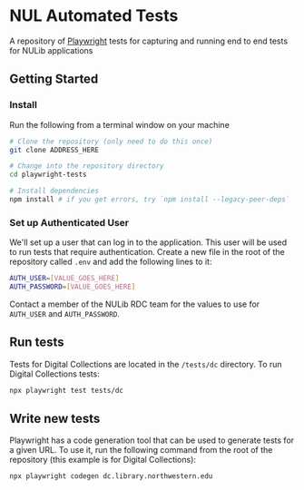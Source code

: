 # NUL Automated Tests

A repository of [Playwright](https://playwright.dev/) tests for capturing and running end to end tests for NULib applications

## Getting Started

### Install

Run the following from a terminal window on your machine

```bash
# Clone the repository (only need to do this once)
git clone ADDRESS_HERE

# Change into the repository directory
cd playwright-tests

# Install dependencies
npm install # if you get errors, try `npm install --legacy-peer-deps`
```

### Set up Authenticated User

We'll set up a user that can log in to the application. This user will be used to run tests that require authentication. Create a new file in the root of the repository called `.env` and add the following lines to it:

```bash
AUTH_USER=[VALUE_GOES_HERE]
AUTH_PASSWORD=[VALUE_GOES_HERE]
```

Contact a member of the NULib RDC team for the values to use for `AUTH_USER` and `AUTH_PASSWORD`.

## Run tests

Tests for Digital Collections are located in the `/tests/dc` directory. To run Digital Collections tests:

```bash
npx playwright test tests/dc
```

## Write new tests

Playwright has a code generation tool that can be used to generate tests for a given URL. To use it, run the following command from the root of the repository (this example is for Digital Collections):

```bash
npx playwright codegen dc.library.northwestern.edu
```
